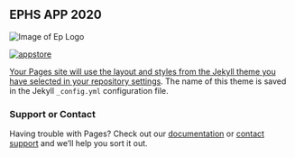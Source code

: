 ## EPHS APP 2020

![Image of Ep Logo](https://resources.finalsite.net/images/f_auto,q_auto,t_image_size_2/v1559572779/edenprorg/zuk5qlgjwlh1yllmezpi/EPEagle.png)


<p>
<a href="https://appstoreconnect.apple.com/apps/1540598932/testflight/users">
<img border="0" alt="appstore" src="https://marco-leong.com/Memes/assets/appstore.png" 
</a>
</p>




Your Pages site will use the layout and styles from the Jekyll theme you have selected in your [repository settings](https://github.com/jmblanco22/EPHSApp2020/settings). The name of this theme is saved in the Jekyll `_config.yml` configuration file.

### Support or Contact

Having trouble with Pages? Check out our [documentation](https://docs.github.com/categories/github-pages-basics/) or [contact support](https://github.com/contact) and we’ll help you sort it out.
